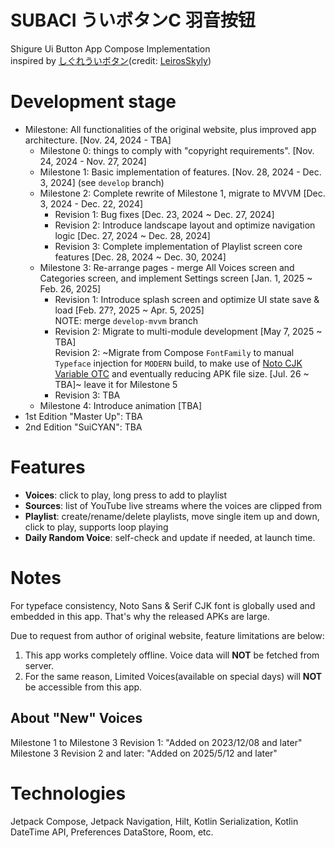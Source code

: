 
# SUBACI ういボタンC 羽音按钮

Shigure Ui Button App Compose Implementation  
inspired by [しぐれういボタン](https://leiros.cloudfree.jp/usbtn/usbtn.html)(credit: [LeirosSkyly](https://x.com/LSkyly))

# Development stage

- Milestone: All functionalities of the original website, plus improved app architecture.  [Nov. 24, 2024 - TBA]
    - Milestone 0: things to comply with "copyright requirements".  [Nov. 24, 2024 - Nov. 27, 2024]
    - Milestone 1: Basic implementation of features.  [Nov. 28, 2024 - Dec. 3, 2024]
      (see `develop` branch)
    - Milestone 2: Complete rewrite of Milestone 1, migrate to MVVM [Dec. 3, 2024 - Dec. 22, 2024]
      - Revision 1: Bug fixes [Dec. 23, 2024 ~ Dec. 27, 2024]
      - Revision 2: Introduce landscape layout and optimize navigation logic [Dec. 27, 2024 ~ Dec. 28, 2024]
      - Revision 3: Complete implementation of Playlist screen core features [Dec. 28, 2024 ~ Dec. 30, 2024]
    - Milestone 3: Re-arrange pages - merge All Voices screen and Categories screen, and implement Settings screen [Jan. 1, 2025 ~ Feb. 26, 2025]
      - Revision 1: Introduce splash screen and optimize UI state save & load [Feb. 27?, 2025 ~ Apr. 5, 2025]  
        NOTE: merge `develop-mvvm` branch
      - Revision 2: Migrate to multi-module development [May 7, 2025 ~ TBA]<br>
        Revision 2: ~Migrate from Compose `FontFamily` to manual `Typeface` injection for `MODERN` build, to make use of [Noto CJK Variable OTC](https://github.com/notofonts/noto-cjk) and eventually reducing APK file size. [Jul. 26 ~ TBA]~ leave it for Milestone 5
      - Revision 3: TBA
    - Milestone 4: Introduce animation [TBA]
- 1st Edition "Master Up": TBA
- 2nd Edition "SuiCYAN": TBA

# Features

- **Voices**: click to play, long press to add to playlist  
- **Sources**: list of YouTube live streams where the voices are clipped from  
- **Playlist**: create/rename/delete playlists, move single item up and down, click to play, supports loop playing  
- **Daily Random Voice**: self-check and update if needed, at launch time.  

# Notes

For typeface consistency, Noto Sans & Serif CJK font is globally used and embedded in this app. That's why the released APKs are large.

Due to request from author of original website, feature limitations are below: 

1. This app works completely offline. Voice data will **NOT** be fetched from server.
2. For the same reason, Limited Voices(available on special days) will **NOT** be accessible from this app.

## About "New" Voices

Milestone 1 to Milestone 3 Revision 1: "Added on 2023/12/08 and later"  
Milestone 3 Revision 2 and later: "Added on 2025/5/12 and later"

# Technologies

Jetpack Compose, Jetpack Navigation, Hilt, Kotlin Serialization, Kotlin DateTime API, Preferences DataStore, Room, etc.
